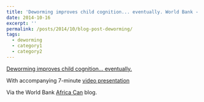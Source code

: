```yaml
---
title: 'Deworming improves child cognition... eventually. World Bank - Africa Can.'
date: 2014-10-16
excerpt: ''
permalink: /posts/2014/10/blog-post-deworming/
tags:
  - deworming
  - category1
  - category2
---
```


[Deworming improves child cognition... eventually.](https://blogs.worldbank.org/africacan/deworming-improves-child-cognition-eventually)

With accompanying 7-minute [video presentation](https://vimeo.com/415935928)

Via the World Bank [Africa Can](https://blogs.worldbank.org/africacan) blog.

